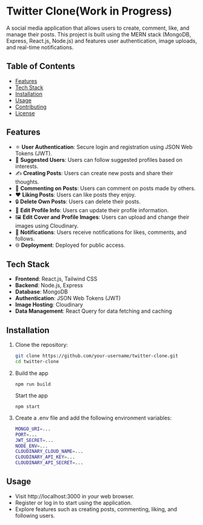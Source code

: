 # Twitter Clone(Work in Progress)

A social media application that allows users to create, comment, like, and manage their posts. This project is built using the MERN stack (MongoDB, Express, React.js, Node.js) and features user authentication, image uploads, and real-time notifications.

## Table of Contents
- [Features](#features)
- [Tech Stack](#tech-stack)
- [Installation](#installation)
- [Usage](#usage)
- [Contributing](#contributing)
- [License](#license)

## Features
- ⚛️ **User Authentication**: Secure login and registration using JSON Web Tokens (JWT).
- 👥 **Suggested Users**: Users can follow suggested profiles based on interests.
- ✍️ **Creating Posts**: Users can create new posts and share their thoughts.
- 💬 **Commenting on Posts**: Users can comment on posts made by others.
- ❤️ **Liking Posts**: Users can like posts they enjoy.
- 🔒 **Delete Own Posts**: Users can delete their posts.
- 📝 **Edit Profile Info**: Users can update their profile information.
- 🖼️ **Edit Cover and Profile Images**: Users can upload and change their images using Cloudinary.
- 🔔 **Notifications**: Users receive notifications for likes, comments, and follows.
- 🌐 **Deployment**: Deployed for public access.

## Tech Stack
- **Frontend**: React.js, Tailwind CSS
- **Backend**: Node.js, Express
- **Database**: MongoDB
- **Authentication**: JSON Web Tokens (JWT)
- **Image Hosting**: Cloudinary
- **Data Management**: React Query for data fetching and caching

## Installation

1. Clone the repository:
   ```bash
   git clone https://github.com/your-username/twitter-clone.git
   cd twitter-clone
2. Build the app

   ```shell
   npm run build
   ```

    Start the app

   ```shell
   npm start
   ```   
3. Create a .env file and add the following environment variables:
   ```bash
   MONGO_URI=...
   PORT=...
   JWT_SECRET=...
   NODE_ENV=...
   CLOUDINARY_CLOUD_NAME=...
   CLOUDINARY_API_KEY=...
   CLOUDINARY_API_SECRET=...


## Usage
- Visit http://localhost:3000 in your web browser.
- Register or log in to start using the application.
- Explore features such as creating posts, commenting, liking, and following users.
